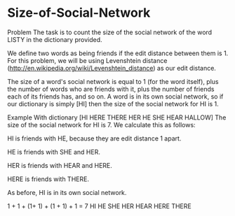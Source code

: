 # Size-of-Social-Network

Problem
The task is to count the size of the social network of the word LISTY in the dictionary provided.

We define two words as being friends if the edit distance between them is 1. For this problem, we will be using Levenshtein distance (http://en.wikipedia.org/wiki/Levenshtein_distance) as our edit distance.

The size of a word's social network is equal to 1 (for the word itself), plus the number of words who are friends with it, plus the number of friends each of its friends has, and so on. A word is in its own social network, so if our dictionary is simply [HI] then the size of the social network for HI is 1.

Example
With dictionary [HI HERE THERE HER HE SHE HEAR HALLOW] The size of the social network for HI is 7. We calculate this as follows:

HI is friends with HE, because they are edit distance 1 apart.

HE is friends with SHE and HER.

HER is friends with HEAR and HERE.

HERE is friends with THERE.

As before, HI is in its own social network.

1 + 1 + (1+ 1) + (1 +  1) +  1    = 7
HI  HE  SHE HER  HEAR HERE   THERE

